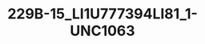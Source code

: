 ---
title: 229B-15_LI1U777394LI81_1-UNC1063
image: 229B-15_LI1U777394LI81_1-UNC1063.jpg
brand: outlet-sposo
layout: vestito
---